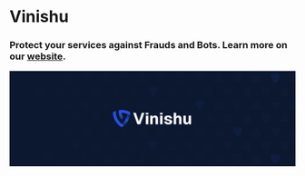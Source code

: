 # Vinishu

### Protect your services against Frauds and Bots. Learn more on our [website](https://www.vinishu.io/).

![Vinishu](profile/banner.png)
